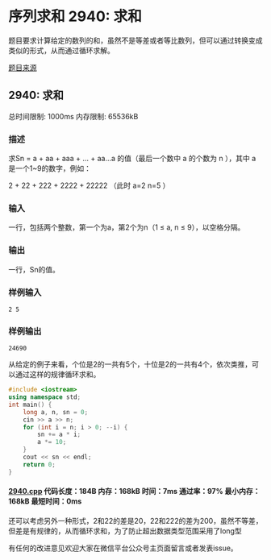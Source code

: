 # 序列求和 2940: 求和

题目要求计算给定的数列的和，虽然不是等差或者等比数列，但可以通过转换变成类似的形式，从而通过循环求解。

[题目来源](http://bailian.openjudge.cn/practice/2940/)

## 2940: 求和

总时间限制: 1000ms    内存限制: 65536kB

### 描述

求Sn = a + aa + aaa + … + aa…a 的值（最后一个数中 a 的个数为 n ），其中 a 是一个1~9的数字，例如：

2 + 22 + 222 + 2222 + 22222 （此时 a=2 n=5 ）

### 输入

一行，包括两个整数，第一个为a，第2个为n（1 ≤ a, n ≤ 9），以空格分隔。

### 输出

一行，Sn的值。

### 样例输入
```
2 5
```
### 样例输出
```
24690
```
从给定的例子来看，个位是2的一共有5个，十位是2的一共有4个，依次类推，可以通过这样的规律循环求和。
```cpp
#include <iostream>
using namespace std;
int main() {
	long a, n, sn = 0;
	cin >> a >> n;
	for (int i = n; i > 0; --i) {
		sn += a * i;
		a *= 10;
	}
	cout << sn << endl;
	return 0;
}
```
#### [2940.cpp](https://github.com/Ienu/ExerciseEveryday/blob/master/Code/2900-2999/2940.cpp) 代码长度：184B 内存：168kB 时间：7ms 通过率：97% 最小内存：168kB  最短时间：0ms

还可以考虑另外一种形式，2和22的差是20，22和222的差为200，虽然不等差，但差是有规律的，从而循环求和，为了防止超出数据类型范围采用了long型

有任何的改进意见欢迎大家在微信平台公众号主页面留言或者发表issue。

